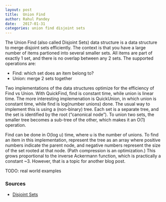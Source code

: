 ```yaml
---
layout: post
title:  Union Find
author: Rahul Pandey
date:   2017-01-31
categories: union find disjoint sets
---
```


The Union Find (also called Disjoint Sets) data structure is a data structure to merge disjoint sets efficiently. The context is that you have a large number of items partioned into several smaller sets. All items are part of exactly 1 set, and there is no overlap between any 2 sets. The supported operations are:

- Find: which set does an item belong to?
- Union: merge 2 sets together

Two implementations of the data structures optimize for the efficiency of Find vs Union. With QuickFind, find is constant time, while union is linear time. The more interesting implemenation is QuickUnion, in which union is constant time, while find is log(number unions) done. The usual way to implement this is using a (non-binary) tree. Each set is a separate tree, and the set is identified by the root (“canonical node”). To union two sets, the smaller tree becomes a sub-tree of the other, which makes it an O(1) operation.

Find can be done in O(log u) time, where u is the number of unions. To find an item in this implementation, represent the tree as an array where positive numbers indicate the parent node, and negative numbers represent the size of the set rooted at that node. (Path compression is an optimization.) This grows proportional to the inverse Ackermann function, which is practically a constant ~3. However, that is a topic for another blog post. 

TODO: real world examples

### Sources

- [Disjoint Sets](https://www.youtube.com/watch?v=gcmjC-OcWpI)
